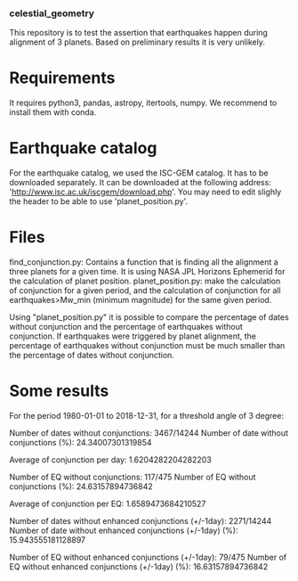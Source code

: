 ### celestial_geometry
This repository is to test the assertion that earthquakes happen during alignment of 3 planets. Based on preliminary results it is very unlikely.

# Requirements
It requires python3, pandas, astropy, itertools, numpy. We recommend to install them with conda. 

# Earthquake catalog
For the earthquake catalog, we used the ISC-GEM catalog. It has to be downloaded separately. It can be downloaded at the following address: 'http://www.isc.ac.uk/iscgem/download.php'.
You may need to edit slighly the header to be able to use 'planet_position.py'.

# Files
find_conjunction.py: Contains a function that is finding all the alignment a three planets for a given time. It is using NASA JPL Horizons Ephemerid for the 
calculation of planet position. 
planet_position.py: make the calculation of conjunction for a given period, and the calculation of conjunction for all earthquakes>Mw_min (minimum magnitude) 
for the same given period. 

Using "planet_position.py" it is possible to compare the percentage of dates without conjunction and the percentage of earthquakes without conjunction. 
If earthquakes were triggered by planet alignment, the percentage of earthquakes without conjunction must be much smaller than the percentage of dates without conjunction.

# Some results
For the period 1980-01-01 to 2018-12-31, for a threshold angle of 3 degree:

Number of dates without conjunctions: 3467/14244
Number of date without conjunctions (%): 24.34007301319854

Average of conjunction per day: 1.6204282204282203

Number of EQ without conjunctions: 117/475
Number of EQ without conjunctions (%): 24.63157894736842

Average of conjunction per EQ: 1.6589473684210527

Number of dates without enhanced conjunctions (+/-1day): 2271/14244
Number of date without enhanced conjunctions (+/-1day) (%): 15.943555181128897

Number of EQ without enhanced conjunctions (+/-1day): 79/475
Number of EQ without enhanced conjunctions (+/-1day) (%): 16.63157894736842
